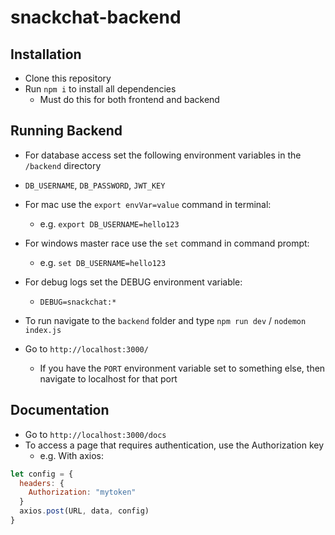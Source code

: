 # snackchat-backend

## Installation

- Clone this repository
- Run `npm i` to install all dependencies
  - Must do this for both frontend and backend

## Running Backend

- For database access set the following environment variables in the `/backend` directory
- `DB_USERNAME`, `DB_PASSWORD`, `JWT_KEY`
- For mac use the `export envVar=value` command in terminal:
  - e.g. `export DB_USERNAME=hello123`
- For windows master race use the `set` command in command prompt:

  - e.g. `set DB_USERNAME=hello123`

- For debug logs set the DEBUG environment variable:
  - `DEBUG=snackchat:*`
- To run navigate to the `backend` folder and type `npm run dev` / `nodemon index.js`
- Go to `http://localhost:3000/`
  - If you have the `PORT` environment variable set to something else, then navigate to localhost for that port

## Documentation

- Go to `http://localhost:3000/docs`
- To access a page that requires authentication, use the Authorization key
  - e.g. With axios:

```javascript
let config = {
  headers: {
    Authorization: "mytoken"
  }
  axios.post(URL, data, config)
}
```
